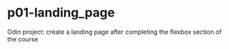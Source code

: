 # p01-landing_page
Odin project: create a landing page after completing the flexbox section of the course
